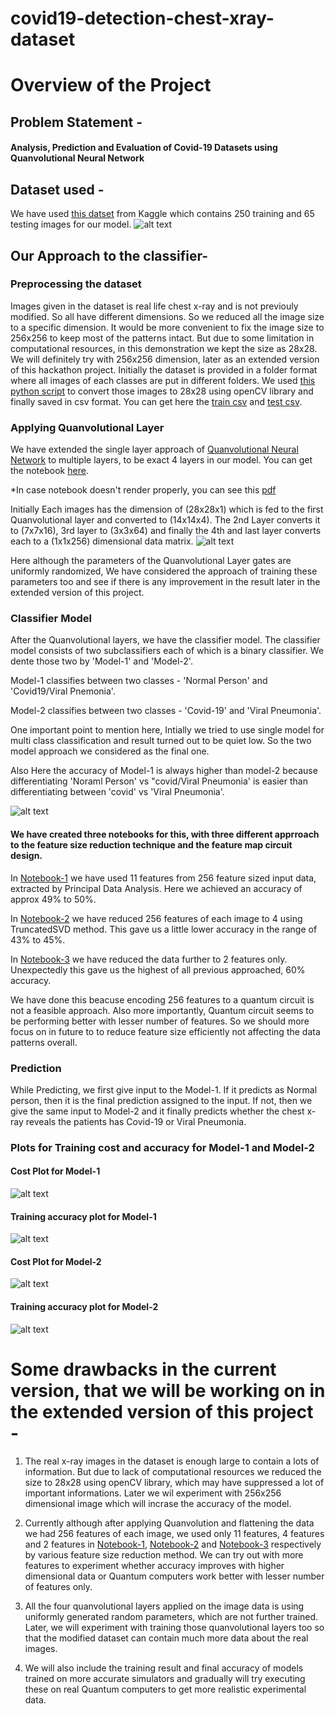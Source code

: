 # covid19-detection-chest-xray-dataset

# Overview of the Project

## Problem Statement - 
#### Analysis, Prediction and Evaluation of Covid-19 Datasets using Quanvolutional Neural Network

## Dataset used - 
We have used [this datset](https://www.kaggle.com/pranavraikokte/covid19-image-dataset) from Kaggle which contains 250 training and 65 testing images for our model. 
![alt text](https://github.com/QTechnocrats/covid19-detection-chest-xray-dataset/blob/main/images/xray_example.jpeg?raw=true)


## Our Approach to the classifier- 

### Preprocessing the dataset
Images given in the dataset is real life chest x-ray and is not previouly modified. So all have different dimensions. So we reduced all the image size to a specific dimension. It would be more convenient to fix the image size to 256x256 to keep most of the patterns intact. But due to some limitation in computational resources, in this demonstration we kept the size as 28x28. We will definitely try with 256x256 dimension, later as an extended version of this hackathon project. 
Initially the dataset is provided in a folder format where all images of each classes are put in different folders. We used [this python script](https://github.com/QTechnocrats/covid19-detection-chest-xray-dataset/blob/main/script_conv_to_csv.py) to convert those images to 28x28 using openCV library and finally saved in csv format. You can get here the [train csv](https://github.com/QTechnocrats/covid19-detection-chest-xray-dataset/blob/main/train.csv) and [test csv](https://github.com/QTechnocrats/covid19-detection-chest-xray-dataset/blob/main/test.csv). 


### Applying Quanvolutional Layer
We have extended the single layer approach of [Quanvolutional Neural Network](https://pennylane.ai/qml/demos/tutorial_quanvolution.html) to multiple layers, to be exact 4 layers in our model. You can get the notebook [here](https://github.com/QTechnocrats/covid19-detection-chest-xray-dataset/blob/main/quanvolution_on_xray_image.ipynb). 

*In case notebook doesn't render properly, you can see this [pdf](https://github.com/QTechnocrats/covid19-detection-chest-xray-dataset/blob/main/quanvolution_on_xray_image.pdf)

Initially Each images has the dimension of (28x28x1) which is fed to the first Quanvolutional layer and converted to (14x14x4). The 2nd Layer converts it to (7x7x16), 3rd layer to (3x3x64) and finally the 4th and last layer converts each to a (1x1x256) dimensional data matrix. 
![alt text](https://github.com/QTechnocrats/covid19-detection-chest-xray-dataset/blob/main/images/qnn.png?raw=true)


Here although the parameters of the Quanvolutional Layer gates are uniformly randomized, We have considered the approach of training these parameters too and see if there is any improvement in the result later in the extended version of this project. 

### Classifier Model
After the Quanvolutional layers, we have the classifier model. The classifier model consists of two subclassifiers each of which is a binary classifier. We dente those two by 'Model-1' and 'Model-2'. 

Model-1 classifies between two classes - 'Normal Person' and 'Covid19/Viral Pnemonia'. 

Model-2 classifies between two classes - 'Covid-19' and 'Viral Pneumonia'. 

One important point to mention here, Intially we tried to use single model for multi class classification and result turned out to be quiet low. So the two model approach we considered as the final one. 

Also Here the accuracy of Model-1 is always higher than model-2 because differentiating 'Noraml Person' vs "covid/Viral Pneumonia' is easier than differentiating between 'covid' vs 'Viral Pneumonia'. 

![alt text](https://github.com/QTechnocrats/covid19-detection-chest-xray-dataset/blob/main/images/models.png)

#### We have created three notebooks for this, with three different apprroach to the feature size reduction technique and the feature map circuit design. 

In [Notebook-1](https://github.com/QTechnocrats/covid19-detection-chest-xray-dataset/blob/main/quantum_classifier_1.ipynb) we have used 11 features from 256 feature sized input data, extracted by Principal Data Analysis. Here we achieved an accuracy of approx 49% to 50%.

In [Notebook-2](https://github.com/QTechnocrats/covid19-detection-chest-xray-dataset/blob/main/quantum_classifier_2.ipynb) we have reduced 256 features of each image to 4 using TruncatedSVD method. This gave us a little lower accuracy in the range of 43% to 45%. 

In [Notebook-3](https://github.com/QTechnocrats/covid19-detection-chest-xray-dataset/blob/main/quantum_classifier_3.ipynb) we have reduced the data further to 2 features only. Unexpectedly this gave us the highest of all previous approached, 60% accuracy. 

We have done this beacuse encoding 256 features to a quantum circuit is not a feasible approach. Also more importantly, Quantum circuit seems to be performing better with lesser number of features. So we should more focus on in future to to reduce feature size efficiently not affecting the data patterns overall. 

### Prediction
While Predicting, we first give input to the Model-1. If it predicts as Normal person, then it is the final prediction assigned to the input. If not, then we give the same input to Model-2 and it finally predicts whether the chest x-ray reveals the patients has Covid-19 or Viral Pneumonia.

### Plots for Training cost and accuracy for Model-1 and Model-2

#### Cost Plot for Model-1
![alt text](https://github.com/QTechnocrats/covid19-detection-chest-xray-dataset/blob/main/images/cost_plot_model_1.png?raw=true)
#### Training accuracy plot for Model-1
![alt text](https://github.com/QTechnocrats/covid19-detection-chest-xray-dataset/blob/main/images/train_acc_plot_model_1.png?raw=true)
#### Cost Plot for Model-2
![alt text](https://github.com/QTechnocrats/covid19-detection-chest-xray-dataset/blob/main/images/cost_plot_model_2.png?raw=true)
#### Training accuracy plot for Model-2
![alt text](https://github.com/QTechnocrats/covid19-detection-chest-xray-dataset/blob/main/images/train_acc_plot_model_2.png?raw=true)


# Some drawbacks in the current version, that we will be working on in the extended version of this project - 

1. The real x-ray images in the dataset is enough large to contain a lots of information. But due to lack of computational resources we reduced the size to 28x28 using openCV library, which may have suppressed a lot of important informations. 
Later we wil experiment with 256x256 dimensional image which will incrase the accuracy of the model. 

2. Currently although after applying Quanvolution and flattening the data we had 256 features of each image, we used only 11 features, 4 features and 2 features in [Notebook-1](https://github.com/QTechnocrats/covid19-detection-chest-xray-dataset/blob/main/quantum_classifier_1.ipynb), [Notebook-2](https://github.com/QTechnocrats/covid19-detection-chest-xray-dataset/blob/main/quantum_classifier_2.ipynb) and [Notebook-3](https://github.com/QTechnocrats/covid19-detection-chest-xray-dataset/blob/main/quantum_classifier_3.ipynb) respectively by various feature size reduction method. We can try out with more features to experiment whether accuracy improves with higher dimensional data or Quantum computers work better with lesser number of features only. 

3. All the four quanvolutional layers applied on the image data is using uniformly generated random parameters, which are not further trained. 
Later, we will experiment with training those quanvolutional layers too so that the modified dataset can contain much more data about the real images.

4. We will also include the training result and final accuracy of models trained on more accurate simulators and gradually will try executing these on real Quantum computers to get more realistic experimental data. 
